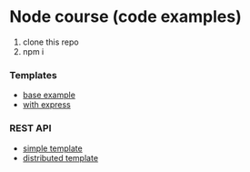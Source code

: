 # Node course (code examples)

1) clone this repo
2) npm i

### Templates
- [base example](https://github.com/andrIvash/node-course/tree/base-template)
- [with express](https://github.com/andrIvash/node-course/tree/express-template)

### REST API
- [simple template](https://github.com/andrIvash/node-course/tree/base-api)
- [distributed template](https://github.com/andrIvash/node-course/tree/adv-api)
